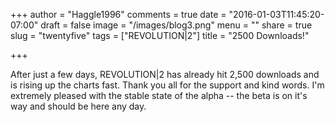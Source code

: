 +++
author = "Haggle1996"
comments = true
date = "2016-01-03T11:45:20-07:00"
draft = false
image = "/images/blog3.png"
menu = ""
share = true
slug = "twentyfive"
tags = ["REVOLUTION|2"]
title = "2500 Downloads!"

+++

After just a few days, REVOLUTION|2 has already hit 2,500 downloads and is rising up the charts fast. Thank you all for the support and kind words. I'm extremely pleased with the stable state of the alpha -- the beta is on it's way and should be here any day. 